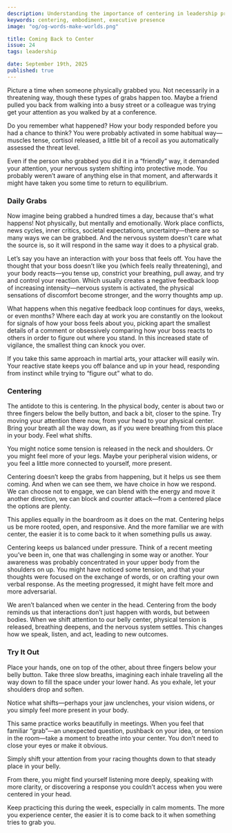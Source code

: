 ```yaml
---
description: Understanding the importance of centering in leadership practice.
keywords: centering, embodiment, executive presence
image: "og/og-words-make-worlds.png"

title: Coming Back to Center
issue: 24
tags: leadership

date: September 19th, 2025
published: true
---
```


Picture a time when someone physically grabbed you. Not necessarily in a threatening way, though these types of grabs happen too. Maybe a friend pulled you back from walking into a busy street or a colleague was trying get your attention as you walked by at a conference.  

Do you remember what happened? How your body responded before you had a chance to think? You were probably activated in some habitual way—muscles tense, cortisol released, a little bit of a recoil as you automatically assessed the threat level.

Even if the person who grabbed you did it in a “friendly” way, it demanded your attention, your nervous system shifting into protective mode. You probably weren’t aware of anything else in that moment, and afterwards it might have taken you some time to return to equilibrium.

### Daily Grabs

Now imagine being grabbed a hundred times a day, because that's what happens! Not physically, but mentally and emotionally. Work place conflicts, news cycles, inner critics, societal expectations, uncertainty—there are so many ways we can be grabbed. And the nervous system doesn't care what the source is, so it will respond in the same way it does to a physical grab.

Let’s say you have an interaction with your boss that feels off. You have the thought that your boss doesn’t like you (which feels really threatening), and your body reacts—you tense up, constrict your breathing, pull away, and try and control your reaction. Which usually creates a negative feedback loop of increasing intensity—nervous system is activated, the physical sensations of discomfort become stronger, and the worry thoughts amp up.

What happens when this negative feedback loop continues for days, weeks, or even months? Where each day at work you are constantly on the lookout for signals of how your boss feels about you, picking apart the smallest details of a comment or obsessively comparing how your boss reacts to others in order to figure out where you stand. In this increased state of vigilance, the smallest thing can knock you over.

If you take this same approach in martial arts, your attacker will easily win. Your reactive state keeps you off balance and up in your head, responding from instinct while trying to “figure out” what to do.

### Centering

The antidote to this is centering. In the physical body, center is about two or three fingers below the belly button, and back a bit, closer to the spine. Try moving your attention there now, from your head to your physical center. Bring your breath all the way down, as if you were breathing from this place in your body. Feel what shifts.

You might notice some tension is released in the neck and shoulders. Or you might feel more of your legs. Maybe your peripheral vision widens, or you feel a little more connected to yourself, more present.  

Centering doesn’t keep the grabs from happening, but it helps us see them coming. And when we can see them, we have choice in how we respond. We can choose not to engage, we can blend with the energy and move it another direction, we can block and counter attack—from a centered place the options are plenty.

This applies equally in the boardroom as it does on the mat. Centering helps us be more rooted, open, and responsive. And the more familiar we are with center, the easier it is to come back to it when something pulls us away.

Centering keeps us balanced under pressure. Think of a recent meeting you’ve been in, one that was challenging in some way or another. Your awareness was probably concentrated in your upper body from the shoulders on up. You might have noticed some tension, and that your thoughts were focused on the exchange of words, or on crafting your own verbal response. As the meeting progressed, it might have felt more and more adversarial.

We aren’t balanced when we center in the head. Centering from the body reminds us that interactions don’t just happen with words, but between bodies. When we shift attention to our belly center, physical tension is released, breathing deepens, and the nervous system settles. This changes how we speak, listen, and act, leading to new outcomes.

### Try It Out

Place your hands, one on top of the other, about three fingers below your belly button. Take three slow breaths, imagining each inhale traveling all the way down to fill the space under your lower hand. As you exhale, let your shoulders drop and soften.

Notice what shifts—perhaps your jaw unclenches, your vision widens, or you simply feel more present in your body.

This same practice works beautifully in meetings. When you feel that familiar “grab”—an unexpected question, pushback on your idea, or tension in the room—take a moment to breathe into your center. You don’t need to close your eyes or make it obvious.

Simply shift your attention from your racing thoughts down to that steady place in your belly.

From there, you might find yourself listening more deeply, speaking with more clarity, or discovering a response you couldn’t access when you were centered in your head.

Keep practicing this during the week, especially in calm moments. The more you experience center, the easier it is to come back to it when something tries to grab you.
